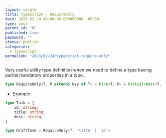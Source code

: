 ```yaml
---
layout: single
title: TypeScript - RequireOnly
date: 2023-02-24 08:00:00.000000000 -05:00
type: post
parent_id: "0"
published: true
password: ""
status: publish
categories:
  - typescript
permalink: "2023/02/24/typescript-require-only"
---
```


Very useful utility type definition when we need to define a type having partial mandatory properties in a type.

```typescript
type RequireOnly<T, P extends key of T> = Pick<T, P> & Partial<Omit<T, P>>
```

- Example

```typescript
type Task = {
    id: string;
    title: string;
    desc: string;
}

type DraftTask = RequireOnly<T, 'title' | 'id'>
```

